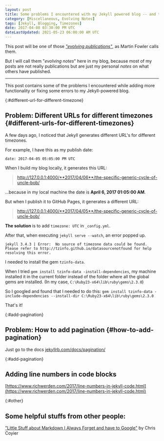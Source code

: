 ```yaml
---
layout: post
title: Some problems I encountered with my Jekyll powered blog -- and their solutions
category: [Miscellaneous, Evolving Notes]
tags: [Jekyll, Blogging, Timezones]
date: 2017-04-08 03:30:00 PM UTC
dateLastUpdated: 2021-05-23 06:00:00 AM UTC
---
```


<!-- April 8, 2017 11:30:00 PM Philippine Time -->
<!-- UPDATED: May 23, 2021 02:00:00 PM Philippine Time - added line numbers -->

<div class="message" markdown="1">

This post will be one of those [_"evolving publications"_](https://martinfowler.com/bliki/EvolvingPublication.html), as Martin Fowler calls them.

But I will call them "_evolving notes_" here in my blog, because most of my posts are not really publications but are just my personal _notes_ on what others have published.

</div>

-----

This post contains some of the problems I encountered while adding more functionality or fixing some errors to my Jekyll-powered blog.

<!--more-->

{:#different-url-for-different-timezone}
## Problem: Different URLs for different timezones {#different-urls-for-different-timezones}

A few days ago, I noticed that Jekyll generates different URL's for different timezones.


For example, I have this as my publish date:

```
date: 2017-04-05 05:05:00 PM UTC
```

When I build my blog locally, it generates this URL:

> http://127.0.0.1:4000/**2017/04/06**/the-specific-generic-cycle-of-uncle-bob/

...because in my local machine the date is **April 6, 2017 01:05:00 AM**.

But when I publish it to GitHub Pages, it generates a different URL:

> http://127.0.0.1:4000/**2017/04/05**/the-specific-generic-cycle-of-uncle-bob/


**The solution** is to add `timezone: UTC` in `_config.yml`.

After that, when executing `jekyll serve --watch`, an error popped up.

```
jekyll 3.4.3 | Error:  No source of timezone data could be found.
Please refer to http://tzinfo.github.io/datasourcenotfound for help resolving this error.
```

I needed to install the gem `tzinfo-data`.

When I tried `gem install tzinfo-data -install-dependencies`, my machine installed it in the current folder instead of the folder where all the global gems are installed. (In my case, `C:\Ruby23-x64\lib\ruby\gems\2.3.0`)

So I googled and found that I needed to do this: `gem install tzinfo-data -include-dependencies --install-dir C:\Ruby23-x64\lib\ruby\gems\2.3.0`

That's it!


{:#add-pagination}
## Problem: How to add pagination {#how-to-add-pagination}

Just go to the docs [jekyllrb.com/docs/pagination/](https://jekyllrb.com/docs/pagination/)


{:#add-pagination}
## Adding line numbers in code blocks

[https://www.richwerden.com/2017/line-numbers-in-jekyll-code.html](https://www.richwerden.com/2017/line-numbers-in-jekyll-code.html)


{:#other}
## Some helpful stuffs from other people:

["Little Stuff about Markdown I Always Forget and have to Google"](
https://css-tricks.com/little-stuff-markdown-always-forget-google)  by Chris Coyier
